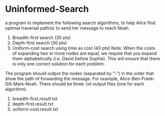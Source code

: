 Uninformed-Search
=================

a program to implement the following search algorithms, to help Alice
find optimal traversal path(s) to send her message to reach Noah.
1. Breadth-first search (30 pts)
2. Depth-first search (30 pts)
3. Uniform-cost search using time as cost (40 pts)
Note: When the costs of expanding two or more nodes are equal, we require that you expand
them alphabetically (i.e. David before Sophie). This will ensure that there is only one correct
solution for each problem.

The program should output the nodes (separated by “-”) in the order that show the
path of forwarding the message. For example, Alice-Ben-Frank-Gill-Mark-Noah.
There should be three .txt output files (one for each algorithm).
1. breadth-first.result.txt
2. depth-first.result.txt
3. uniform-cost.result.txt
